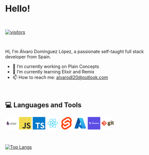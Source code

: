 # Hello!

<br />

[![visitors](https://visitor-badge.glitch.me/badge?page_id=alvarodl.alvarodl)](https://visitor-badge.glitch.me/badge?page_id=alvarodl.alvarodl)

<br />

Hi, I'm Álvaro Domínguez López, a passionate self-taught full stack developer from Spain.

- 🔭 I’m currently working on Plain Concepts
- 🌱 I’m currently learning Elixir and Remix
- 📫 How to reach me: alvarodl20@outlook.com

<br />

## :computer: Languages and Tools

<code><img height="40" src="https://raw.githubusercontent.com/github/explore/f874a7ef4edf74c0db9584aa032d9e7a615efc1d/topics/elixir/elixir.png"></code>
<code><img height="40" src="https://raw.githubusercontent.com/github/explore/f874a7ef4edf74c0db9584aa032d9e7a615efc1d/topics/javascript/javascript.png"></code>
<code><img height="40" src="https://raw.githubusercontent.com/github/explore/f874a7ef4edf74c0db9584aa032d9e7a615efc1d/topics/typescript/typescript.png"></code>
<code><img height="40" src="https://raw.githubusercontent.com/github/explore/f874a7ef4edf74c0db9584aa032d9e7a615efc1d/topics/react/react.png"></code>
<code><img height="40" src="https://raw.githubusercontent.com/github/explore/f874a7ef4edf74c0db9584aa032d9e7a615efc1d/topics/svelte/svelte.png"></code>
<code><img height="40" src="https://raw.githubusercontent.com/github/explore/f874a7ef4edf74c0db9584aa032d9e7a615efc1d/topics/azure/azure.png"></code>
<code><img height="40" src="https://raw.githubusercontent.com/github/explore/f874a7ef4edf74c0db9584aa032d9e7a615efc1d/topics/terraform/terraform.png"></code>
<code><img height="40" src="https://raw.githubusercontent.com/github/explore/f874a7ef4edf74c0db9584aa032d9e7a615efc1d/topics/git/git.png"></code>

<br />

[![Top Langs](https://github-readme-stats.vercel.app/api/top-langs/?username=alvarodl&theme=material-palenight)](https://github.com/anuraghazra/github-readme-stats)
